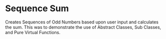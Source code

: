 # Sequence Sum
Creates Sequences of Odd Numbers based upon user input and calculates the sum. This was to demonstrate the use of Abstract Classes, Sub Classes, and Pure Virtual Functions. 
